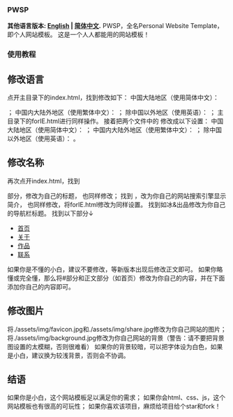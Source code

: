 ### PWSP
**其他语言版本: [English](README.md) | [简体中文](README_zh-Hans-CN.md).**
PWSP，全名Personal Website Template，即个人网站模板。
这是一个人人都能用的网站模板！
### 使用教程
## 修改语言
点开主目录下的index.html，找到<html lang="zh-Hans-CN">修改如下：
中国大陆地区（使用简体中文）：
<html lang="zh-Hans-CN">；
中国内大陆外地区（使用繁体中文）：
<html lang="zh-Hans-TW">；
除中国以外地区（使用英语）：
<html lang="en">；
主目录下的forIE.html进行同样操作。
接着把两个文件中的
<meta property="og:locale" content="zh-CN" />修改成以下设置：
中国大陆地区（使用简体中文）：
<meta property="og:locale" content="zh-CN" />；
中国内大陆外地区（使用繁体中文）：
<meta property="og:locale" content="zh-TW" />；
除中国以外地区（使用英语）：
<meta property="og:locale" content="en" />。

## 修改名称
再次点开index.html，找到
<title>《如冰&出品 - 官方网站》与你的日常便是奇迹</title>
部分，修改为自己的标题，
<meta property="og:title" content="《如冰&出品 - 官方网站》与你的日常便是奇迹" />
也同样修改；
找到
<meta name="description" content="《如冰&出品 - 官方网站》在这里，了解如冰&出品最新资讯" />
，改为你自己的网站搜索引擎显示简介，
<meta property="og:description" content="《如冰&出品 - 官方网站》在这里，了解如冰&出品最新资讯" />
也同样修改，将forIE.html修改为同样设置。
找到<a class="topnav-brand">如冰&出品</a>修改为你自己的导航栏标题。
找到以下部分↓
<ul class="topnav-links">
    <li class="topnav-item"><a href="#home" class="topnav-link active">首页</a></li>
    <li class="topnav-item"><a href="#about" class="topnav-link">关于</a></li>
    <li class="topnav-item"><a href="#works" class="topnav-link">作品</a></li>
    <li class="topnav-item"><a href="#contact" class="topnav-link">联系</a></li>
</ul>
如果你是不懂的小白，建议不要修改，等新版本出现后修改正文即可。
如果你略懂或完全懂，那么将#部分和正文部分（如首页）修改为你自己的内容，并在下面添加你自己的内容即可。

## 修改图片
将./assets/img/favicon.jpg和./assets/img/share.jpg修改为你自己网站的图片；
将./assets/img/background.jpg修改为你自己网站的背景（警告：请不要把背景图设置的太模糊，否则很难看）
如果你的背景较暗，可以把字体设为白色，如果是小白，建议换为较浅背景，否则会不协调。

## 结语
如果你是小白，这个网站模板足以满足你的需求；
如果你会html、css、js，这个网站模板也有很高的可玩性；
如果你喜欢该项目，麻烦给项目给个star和fork！